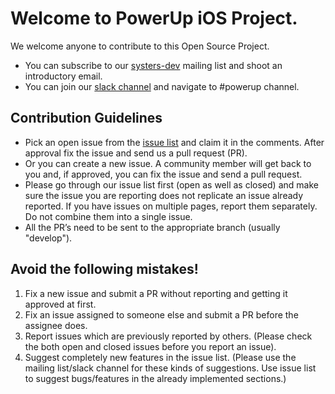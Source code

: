 # Welcome to PowerUp iOS Project.
We welcome anyone to contribute to this Open Source Project.
* You can subscribe to our [systers-dev](http://systers.org/mailman/listinfo/systers-dev) mailing list and shoot an introductory email.
* You can join our [slack channel](http://systers.io/slack-systers-opensource/) and navigate to #powerup channel.

## Contribution Guidelines
* Pick an open issue from the [issue list](https://github.com/systers/powerup-iOS/issues) and claim it in the comments. After approval fix the issue and send us a pull request (PR).
* Or you can create a new issue. A community member will get back to you and, if approved, you can fix the issue and send a pull request.
* Please go through our issue list first (open as well as closed) and make sure the issue you are reporting does not replicate an issue already reported. If you have issues on multiple pages, report them separately. Do not combine them into a single issue.
* All the PR’s need to be sent to the appropriate branch (usually "develop").

## Avoid the following mistakes!
1. Fix a new issue and submit a PR without reporting and getting it approved at first.
2. Fix an issue assigned to someone else and submit a PR before the assignee does.
3. Report issues which are previously reported by others. (Please check the both open and closed issues before you report an issue).
4. Suggest completely new features in the issue list. (Please use the mailing list/slack channel for these kinds of suggestions. Use issue list to suggest bugs/features in the already implemented sections.)





